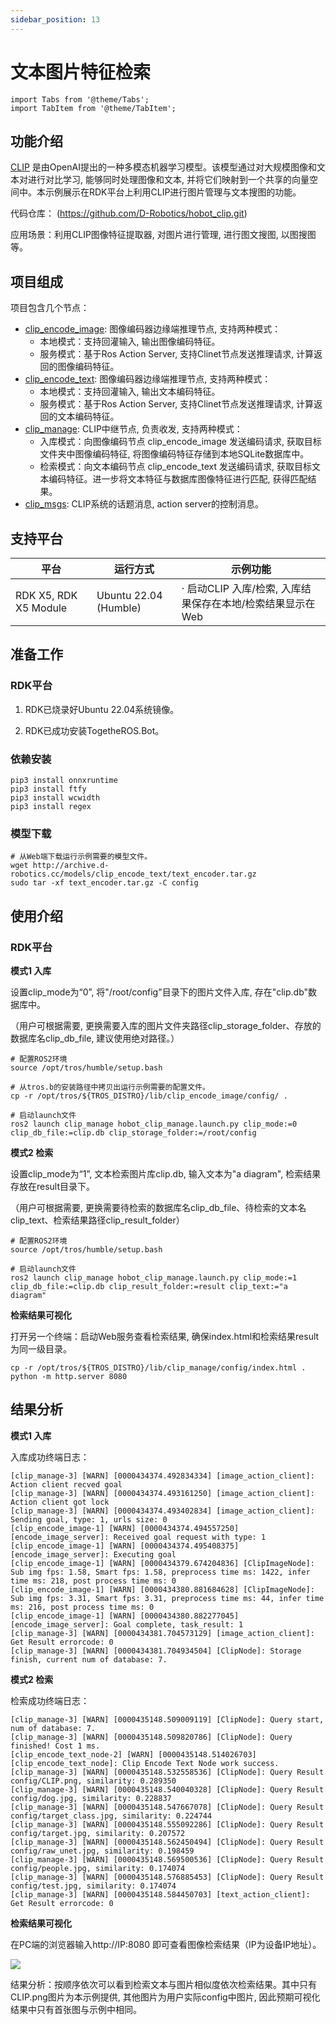 ```yaml
---
sidebar_position: 13
---
```

# 文本图片特征检索

```mdx-code-block
import Tabs from '@theme/Tabs';
import TabItem from '@theme/TabItem';
```

## 功能介绍

[CLIP](https://github.com/openai/CLIP/) 是由OpenAI提出的一种多模态机器学习模型。该模型通过对大规模图像和文本对进行对比学习, 能够同时处理图像和文本, 并将它们映射到一个共享的向量空间中。本示例展示在RDK平台上利用CLIP进行图片管理与文本搜图的功能。

代码仓库： (https://github.com/D-Robotics/hobot_clip.git)

应用场景：利用CLIP图像特征提取器, 对图片进行管理, 进行图文搜图, 以图搜图等。

## 项目组成

项目包含几个节点：

- [clip_encode_image](https://github.com/D-Robotics/hobot_clip/tree/develop/clip_encode_image): 图像编码器边缘端推理节点, 支持两种模式：
  - 本地模式：支持回灌输入, 输出图像编码特征。
  - 服务模式：基于Ros Action Server, 支持Clinet节点发送推理请求, 计算返回的图像编码特征。
- [clip_encode_text](https://github.com/D-Robotics/hobot_clip/tree/develop/clip_encode_text): 图像编码器边缘端推理节点, 支持两种模式：
  - 本地模式：支持回灌输入, 输出文本编码特征。
  - 服务模式：基于Ros Action Server, 支持Clinet节点发送推理请求, 计算返回的文本编码特征。
- [clip_manage](https://github.com/D-Robotics/hobot_clip/tree/develop/clip_manage): CLIP中继节点, 负责收发, 支持两种模式：
  - 入库模式：向图像编码节点 clip_encode_image 发送编码请求, 获取目标文件夹中图像编码特征, 将图像编码特征存储到本地SQLite数据库中。
  - 检索模式：向文本编码节点 clip_encode_text 发送编码请求, 获取目标文本编码特征。进一步将文本特征与数据库图像特征进行匹配, 获得匹配结果。
- [clip_msgs](https://github.com/D-Robotics/hobot_clip/tree/develop/clip_msgs): CLIP系统的话题消息, action server的控制消息。

## 支持平台

| 平台                  | 运行方式     | 示例功能                                                     |
| --------------------- | ------------ | ------------------------------------------------------------ |
| RDK X5, RDK X5 Module | Ubuntu 22.04 (Humble) | · 启动CLIP 入库/检索, 入库结果保存在本地/检索结果显示在Web |

## 准备工作

### RDK平台

1. RDK已烧录好Ubuntu 22.04系统镜像。

2. RDK已成功安装TogetheROS.Bot。

### 依赖安装

```shell
pip3 install onnxruntime
pip3 install ftfy
pip3 install wcwidth
pip3 install regex
```

### 模型下载
```shell
# 从Web端下载运行示例需要的模型文件。
wget http://archive.d-robotics.cc/models/clip_encode_text/text_encoder.tar.gz
sudo tar -xf text_encoder.tar.gz -C config
```

## 使用介绍

### RDK平台

**模式1 入库**

设置clip_mode为“0”, 将"/root/config"目录下的图片文件入库, 存在"clip.db"数据库中。

（用户可根据需要, 更换需要入库的图片文件夹路径clip_storage_folder、存放的数据库名clip_db_file, 建议使用绝对路径。）

<Tabs groupId="tros-distro">

<TabItem value="humble" label="Humble">

```shell
# 配置ROS2环境
source /opt/tros/humble/setup.bash

# 从tros.b的安装路径中拷贝出运行示例需要的配置文件。
cp -r /opt/tros/${TROS_DISTRO}/lib/clip_encode_image/config/ .

# 启动launch文件
ros2 launch clip_manage hobot_clip_manage.launch.py clip_mode:=0 clip_db_file:=clip.db clip_storage_folder:=/root/config
```

</TabItem>

</Tabs>

**模式2 检索**

设置clip_mode为“1”, 文本检索图片库clip.db, 输入文本为"a diagram", 检索结果存放在result目录下。

（用户可根据需要, 更换需要待检索的数据库名clip_db_file、待检索的文本名clip_text、检索结果路径clip_result_folder）

<Tabs groupId="tros-distro">

<TabItem value="humble" label="Humble">

```shell
# 配置ROS2环境
source /opt/tros/humble/setup.bash

# 启动launch文件
ros2 launch clip_manage hobot_clip_manage.launch.py clip_mode:=1 clip_db_file:=clip.db clip_result_folder:=result clip_text:="a diagram"
```
</TabItem>

</Tabs>

**检索结果可视化**

打开另一个终端：启动Web服务查看检索结果, 确保index.html和检索结果result为同一级目录。

```shell
cp -r /opt/tros/${TROS_DISTRO}/lib/clip_manage/config/index.html .
python -m http.server 8080
```

## 结果分析

**模式1 入库**

入库成功终端日志：

```shell
[clip_manage-3] [WARN] [0000434374.492834334] [image_action_client]: Action client recved goal
[clip_manage-3] [WARN] [0000434374.493161250] [image_action_client]: Action client got lock
[clip_manage-3] [WARN] [0000434374.493402834] [image_action_client]: Sending goal, type: 1, urls size: 0
[clip_encode_image-1] [WARN] [0000434374.494557250] [encode_image_server]: Received goal request with type: 1
[clip_encode_image-1] [WARN] [0000434374.495408375] [encode_image_server]: Executing goal
[clip_encode_image-1] [WARN] [0000434379.674204836] [ClipImageNode]: Sub img fps: 1.58, Smart fps: 1.58, preprocess time ms: 1422, infer time ms: 218, post process time ms: 0
[clip_encode_image-1] [WARN] [0000434380.881684628] [ClipImageNode]: Sub img fps: 3.31, Smart fps: 3.31, preprocess time ms: 44, infer time ms: 216, post process time ms: 0
[clip_encode_image-1] [WARN] [0000434380.882277045] [encode_image_server]: Goal complete, task_result: 1
[clip_manage-3] [WARN] [0000434381.704573129] [image_action_client]: Get Result errorcode: 0
[clip_manage-3] [WARN] [0000434381.704934504] [ClipNode]: Storage finish, current num of database: 7.
```

**模式2 检索**

检索成功终端日志：
```shell
[clip_manage-3] [WARN] [0000435148.509009119] [ClipNode]: Query start, num of database: 7.
[clip_manage-3] [WARN] [0000435148.509820786] [ClipNode]: Query finished! Cost 1 ms.
[clip_encode_text_node-2] [WARN] [0000435148.514026703] [clip_encode_text_node]: Clip Encode Text Node work success.
[clip_manage-3] [WARN] [0000435148.532558536] [ClipNode]: Query Result config/CLIP.png, similarity: 0.289350
[clip_manage-3] [WARN] [0000435148.540040328] [ClipNode]: Query Result config/dog.jpg, similarity: 0.228837
[clip_manage-3] [WARN] [0000435148.547667078] [ClipNode]: Query Result config/target_class.jpg, similarity: 0.224744
[clip_manage-3] [WARN] [0000435148.555092286] [ClipNode]: Query Result config/target.jpg, similarity: 0.207572
[clip_manage-3] [WARN] [0000435148.562450494] [ClipNode]: Query Result config/raw_unet.jpg, similarity: 0.198459
[clip_manage-3] [WARN] [0000435148.569500536] [ClipNode]: Query Result config/people.jpg, similarity: 0.174074
[clip_manage-3] [WARN] [0000435148.576885453] [ClipNode]: Query Result config/test.jpg, similarity: 0.174074
[clip_manage-3] [WARN] [0000435148.584450703] [text_action_client]: Get Result errorcode: 0
```

**检索结果可视化**

在PC端的浏览器输入http://IP:8080 即可查看图像检索结果（IP为设备IP地址）。

![](https://rdk-doc.oss-cn-beijing.aliyuncs.com/doc/img/05_Robot_development/03_boxs/function/image/box_adv/query_display.png)

结果分析：按顺序依次可以看到检索文本与图片相似度依次检索结果。其中只有CLIP.png图片为本示例提供, 其他图片为用户实际config中图片, 因此预期可视化结果中只有首张图与示例中相同。
